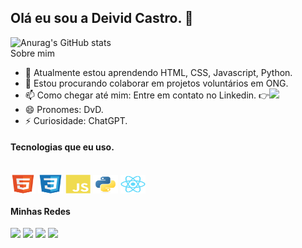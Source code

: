 ## Olá eu sou a Deivid Castro. 👋

![Anurag's GitHub stats](https://github-readme-stats.vercel.app/api?username=gameiftech&show_icons=true&theme=dracula)<br>
Sobre mim

- 🌱 Atualmente estou aprendendo HTML, CSS, Javascript, Python.
- 👯 Estou procurando colaborar em projetos voluntários em ONG.
- 📫 Como chegar até mim: Entre em contato no Linkedin. 👉<a href="https://www.linkedin.com/in/deivid-ferreira-castro-2a7231232/" target="_blank"><img src="https://img.shields.io/badge/-LinkedIn-%230077B5?style=for-the-badge&logo=linkedin&logoColor=white" target="_blank"></a>
- 😄 Pronomes: DvD.
- ⚡ Curiosidade: ChatGPT.


#### Tecnologias que eu uso.

<div style="display: inline_block"><br>
  <img align="center" alt="Rafa-HTML" height="30" width="40" src="https://raw.githubusercontent.com/devicons/devicon/master/icons/html5/html5-original.svg">
  <img align="center" alt="Rafa-CSS" height="30" width="40" src="https://raw.githubusercontent.com/devicons/devicon/master/icons/css3/css3-original.svg">
  <img align="center" alt="Rafa-Js" height="30" width="40" src="https://raw.githubusercontent.com/devicons/devicon/master/icons/javascript/javascript-plain.svg">
  <img align="center" alt="Rafa-Python" height="30" width="40" src="https://raw.githubusercontent.com/devicons/devicon/master/icons/python/python-original.svg">
  <img align="center" alt="Rafa-React" height="30" width="40" src="https://raw.githubusercontent.com/devicons/devicon/master/icons/react/react-original.svg">  
  
</div>
  
  #### Minhas Redes
 
<div> 
  <a href="https://www.youtube.com/channel/UCljEeIbtO1S_kKwU0T5N9tA" target="_blank"><img src="https://img.shields.io/badge/YouTube-FF0000?style=for-the-badge&logo=youtube&logoColor=white" target="_blank"></a>
   <a href="https://www.linkedin.com/in/deivid-ferreira-castro-2a7231232/" target="_blank"><img src="https://img.shields.io/badge/-LinkedIn-%230077B5?style=for-the-badge&logo=linkedin&logoColor=white" target="_blank"></a>
   <a href="https://www.gameiftech.com.br/" target="_blank"><img src="https://img.shields.io/badge/Blogger-FF5722?style=for-the-badge&logo=blogger&logoColor=white" target="_blank"></a>
  <a href = "mailto:d.kastro2015@gmail.com"><img src="https://img.shields.io/badge/-Gmail-%23333?style=for-the-badge&logo=gmail&logoColor=white" target="_blank"></a
  
</div>

